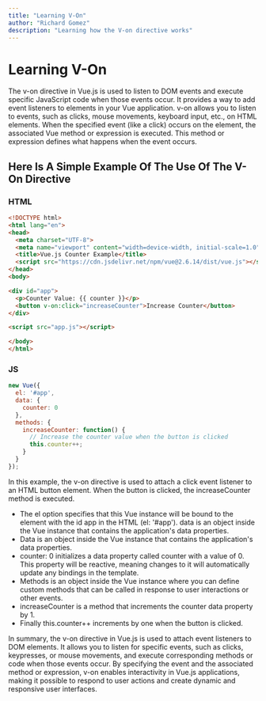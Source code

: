 ```yaml
---
title: "Learning V-On"
author: "Richard Gomez"
description: "Learning how the V-on directive works"
---
```


<!-- 1. Pick any topic related to Vue that you'd like to research.
1. Do some research to learn more about the topic
1. Add a Vue component to your Vue Playground project so that you can experiment
with code related to your topic 
1. Then use this markdown file to explain the topic of your research. Introduce your topic, 
and explain how it might be useful in a real-world application.
1. Include code samples in the markdown file that demonstrate your topic, and include explanations
of how each code sample should work, and any additional information about the code sample that might be helpful
1. Make sure to rename this file so that it includes your name and the topic of your research
(ex: niall-kader-vue-props.md)
1. I have included a bunch a markdown code snippets below in case you forgot them.
1. Make sure to update the metadata at the top of this file (title, author, description)
1. Remember that you can use **ctrl+shift+v** in VS code to preview a markdown file. -->

# Learning V-On

The v-on directive in Vue.js is used to listen to DOM events and execute specific JavaScript code when those events occur. It provides a way to add event listeners to elements in your Vue application. v-on allows you to listen to events, such as clicks, mouse movements, keyboard input, etc., on HTML elements. When the specified event (like a click) occurs on the element, the associated Vue method or expression is executed. This method or expression defines what happens when the event occurs.

## Here Is A Simple Example Of The Use Of The V-On Directive
### HTML
```html
<!DOCTYPE html>
<html lang="en">
<head>
  <meta charset="UTF-8">
  <meta name="viewport" content="width=device-width, initial-scale=1.0">
  <title>Vue.js Counter Example</title>
  <script src="https://cdn.jsdelivr.net/npm/vue@2.6.14/dist/vue.js"></script>
</head>
<body>

<div id="app">
  <p>Counter Value: {{ counter }}</p>
  <button v-on:click="increaseCounter">Increase Counter</button>
</div>

<script src="app.js"></script>

</body>
</html>

```
### JS
```js
new Vue({
  el: '#app',
  data: {
    counter: 0
  },
  methods: {
    increaseCounter: function() {
      // Increase the counter value when the button is clicked
      this.counter++;
    }
  }
});
```

 In this example, the v-on directive is used to attach a click event listener to an HTML button element. When the button is clicked, the increaseCounter method is executed.
 * The el option specifies that this Vue instance will be bound to the element with the id app in the HTML (el: '#app'). data is an object inside the Vue instance that contains the application's data properties. 
 * Data is an object inside the Vue instance that contains the application's data properties.
 * counter: 0 initializes a data property called counter with a value of 0. This property will be reactive, meaning changes to it will automatically update any bindings in the template.
 * Methods is an object inside the Vue instance where you can define custom methods that can be called in response to user interactions or other events.
* increaseCounter is a method that increments the counter data property by 1.
* Finally this.counter++ increments by one when the button is clicked.  

In summary, the v-on directive in Vue.js is used to attach event listeners to DOM elements. It allows you to listen for specific events, such as clicks, keypresses, or mouse movements, and execute corresponding methods or code when those events occur. By specifying the event and the associated method or expression, v-on enables interactivity in Vue.js applications, making it possible to respond to user actions and create dynamic and responsive user interfaces.
